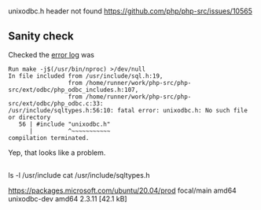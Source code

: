 
# 

unixodbc.h header not found
https://github.com/php/php-src/issues/10565

## Sanity check

Checked the [error log](https://github.com/php/php-src/actions/runs/4148457300/jobs/7176463762) was

```
Run make -j$(/usr/bin/nproc) >/dev/null
In file included from /usr/include/sql.h:19,
                 from /home/runner/work/php-src/php-src/ext/odbc/php_odbc_includes.h:107,
                 from /home/runner/work/php-src/php-src/ext/odbc/php_odbc.c:33:
/usr/include/sqltypes.h:56:10: fatal error: unixodbc.h: No such file or directory
   56 | #include "unixodbc.h"
      |          ^~~~~~~~~~~~
compilation terminated.
```

Yep, that looks like a problem.

## 


ls -l /usr/include
cat /usr/include/sqltypes.h

https://packages.microsoft.com/ubuntu/20.04/prod focal/main amd64 unixodbc-dev amd64 2.3.11 [42.1 kB]